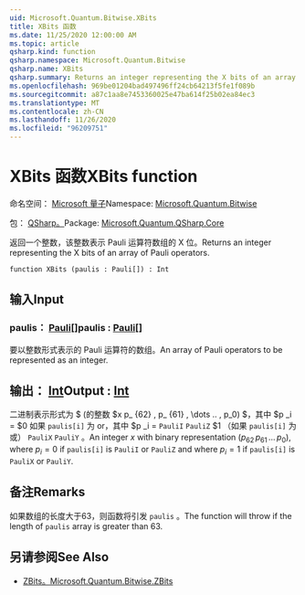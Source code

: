 ```yaml
---
uid: Microsoft.Quantum.Bitwise.XBits
title: XBits 函数
ms.date: 11/25/2020 12:00:00 AM
ms.topic: article
qsharp.kind: function
qsharp.namespace: Microsoft.Quantum.Bitwise
qsharp.name: XBits
qsharp.summary: Returns an integer representing the X bits of an array of Pauli operators.
ms.openlocfilehash: 969be01204bad497496ff24cb64213f5fe1f089b
ms.sourcegitcommit: a87c1aa8e7453360025e47ba614f25b02ea84ec3
ms.translationtype: MT
ms.contentlocale: zh-CN
ms.lasthandoff: 11/26/2020
ms.locfileid: "96209751"
---
```

# <a name="xbits-function"></a><span data-ttu-id="89acd-102">XBits 函数</span><span class="sxs-lookup"><span data-stu-id="89acd-102">XBits function</span></span>

<span data-ttu-id="89acd-103">命名空间： [Microsoft 量子](xref:Microsoft.Quantum.Bitwise)</span><span class="sxs-lookup"><span data-stu-id="89acd-103">Namespace: [Microsoft.Quantum.Bitwise](xref:Microsoft.Quantum.Bitwise)</span></span>

<span data-ttu-id="89acd-104">包： [QSharp。](https://nuget.org/packages/Microsoft.Quantum.QSharp.Core)</span><span class="sxs-lookup"><span data-stu-id="89acd-104">Package: [Microsoft.Quantum.QSharp.Core](https://nuget.org/packages/Microsoft.Quantum.QSharp.Core)</span></span>


<span data-ttu-id="89acd-105">返回一个整数，该整数表示 Pauli 运算符数组的 X 位。</span><span class="sxs-lookup"><span data-stu-id="89acd-105">Returns an integer representing the X bits of an array of Pauli operators.</span></span>

```qsharp
function XBits (paulis : Pauli[]) : Int
```


## <a name="input"></a><span data-ttu-id="89acd-106">输入</span><span class="sxs-lookup"><span data-stu-id="89acd-106">Input</span></span>

### <a name="paulis--pauli"></a><span data-ttu-id="89acd-107">paulis： [Pauli](xref:microsoft.quantum.lang-ref.pauli)[]</span><span class="sxs-lookup"><span data-stu-id="89acd-107">paulis : [Pauli](xref:microsoft.quantum.lang-ref.pauli)[]</span></span>

<span data-ttu-id="89acd-108">要以整数形式表示的 Pauli 运算符的数组。</span><span class="sxs-lookup"><span data-stu-id="89acd-108">An array of Pauli operators to be represented as an integer.</span></span>



## <a name="output--int"></a><span data-ttu-id="89acd-109">输出： [Int](xref:microsoft.quantum.lang-ref.int)</span><span class="sxs-lookup"><span data-stu-id="89acd-109">Output : [Int](xref:microsoft.quantum.lang-ref.int)</span></span>

<span data-ttu-id="89acd-110">二进制表示形式为 $ (的整数 $x p_ {62} \, p_ {61} \, \dots .. \, p_0) $，其中 $p _i = $0 如果 `paulis[i]` 为 or，其中 $p _i = `PauliI` `PauliZ` $1 （如果 `paulis[i]` 为或） `PauliX` `PauliY` 。</span><span class="sxs-lookup"><span data-stu-id="89acd-110">An integer $x$ with binary representation $(p_{62}\,p_{61}\,\dots\,p_0)$, where $p_i = 0$ if `paulis[i]` is `PauliI` or `PauliZ` and where $p_i = 1$ if `paulis[i]` is `PauliX` or `PauliY`.</span></span>

## <a name="remarks"></a><span data-ttu-id="89acd-111">备注</span><span class="sxs-lookup"><span data-stu-id="89acd-111">Remarks</span></span>

<span data-ttu-id="89acd-112">如果数组的长度大于63，则函数将引发 `paulis` 。</span><span class="sxs-lookup"><span data-stu-id="89acd-112">The function will throw if the length of `paulis` array is greater than 63.</span></span>

## <a name="see-also"></a><span data-ttu-id="89acd-113">另请参阅</span><span class="sxs-lookup"><span data-stu-id="89acd-113">See Also</span></span>

- [<span data-ttu-id="89acd-114">ZBits。</span><span class="sxs-lookup"><span data-stu-id="89acd-114">Microsoft.Quantum.Bitwise.ZBits</span></span>](xref:Microsoft.Quantum.Bitwise.ZBits)